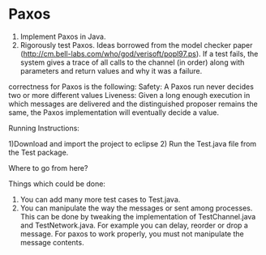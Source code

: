 Paxos
=====

1) Implement Paxos in Java.   
2) Rigorously test Paxos.  Ideas borrowed from the model checker paper (http://cm.bell-labs.com/who/god/verisoft/popl97.ps).  If a test fails, the system gives a trace of all calls to the channel (in order) along with parameters and return values and why it was a failure.

correctness for Paxos is the following:
Safety: A Paxos run never decides two or more different values
Liveness: Given a long enough execution in which messages are delivered and the distinguished proposer remains the same, the Paxos implementation will eventually decide a value.


Running Instructions:

1)Download and import the project to eclipse
2) Run the Test.java file from the Test package.

Where to go from here?

Things which could be done:
1) You can add many more test cases to Test.java. 
2) You can manipulate the way the messages or sent among processes. This can be done by tweaking the implementation of TestChannel.java and TestNetwork.java. For example you can delay, reorder or drop a message. For paxos to work properly, you must not manipulate the message contents. 


